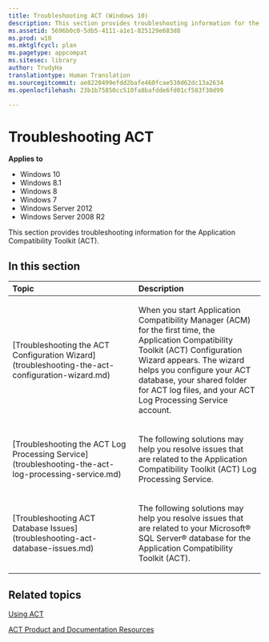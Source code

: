 ```yaml
---
title: Troubleshooting ACT (Windows 10)
description: This section provides troubleshooting information for the Application Compatibility Toolkit (ACT).
ms.assetid: 5696b0c0-5db5-4111-a1e1-825129e683d8
ms.prod: w10
ms.mktglfcycl: plan
ms.pagetype: appcompat
ms.sitesec: library
author: TrudyHa
translationtype: Human Translation
ms.sourcegitcommit: ae8220499efdd2bafe460fcae530d62dc13a2634
ms.openlocfilehash: 23b1b75850cc510fa8bafdde6fd01cf583f30d99

---
```


# Troubleshooting ACT


**Applies to**

-   Windows 10
-   Windows 8.1
-   Windows 8
-   Windows 7
-   Windows Server 2012
-   Windows Server 2008 R2

This section provides troubleshooting information for the Application Compatibility Toolkit (ACT).

## In this section


<table>
<colgroup>
<col width="50%" />
<col width="50%" />
</colgroup>
<thead>
<tr class="header">
<th align="left">Topic</th>
<th align="left">Description</th>
</tr>
</thead>
<tbody>
<tr class="odd">
<td align="left"><p>[Troubleshooting the ACT Configuration Wizard](troubleshooting-the-act-configuration-wizard.md)</p></td>
<td align="left"><p>When you start Application Compatibility Manager (ACM) for the first time, the Application Compatibility Toolkit (ACT) Configuration Wizard appears. The wizard helps you configure your ACT database, your shared folder for ACT log files, and your ACT Log Processing Service account.</p></td>
</tr>
<tr class="even">
<td align="left"><p>[Troubleshooting the ACT Log Processing Service](troubleshooting-the-act-log-processing-service.md)</p></td>
<td align="left"><p>The following solutions may help you resolve issues that are related to the Application Compatibility Toolkit (ACT) Log Processing Service.</p></td>
</tr>
<tr class="odd">
<td align="left"><p>[Troubleshooting ACT Database Issues](troubleshooting-act-database-issues.md)</p></td>
<td align="left"><p>The following solutions may help you resolve issues that are related to your Microsoft® SQL Server® database for the Application Compatibility Toolkit (ACT).</p></td>
</tr>
</tbody>
</table>

 

## Related topics


[Using ACT](using-act.md)

[ACT Product and Documentation Resources](act-product-and-documentation-resources.md)

 

 








<!--HONumber=Jun16_HO4-->


